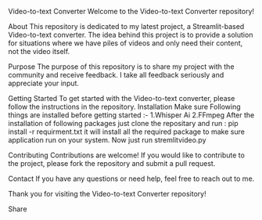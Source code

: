 Video-to-text Converter
Welcome to the Video-to-text Converter repository!

About
This repository is dedicated to my latest project, a Streamlit-based Video-to-text converter. The idea behind this project is to provide a solution for situations where we have piles of videos and only need their content, not the video itself.

Purpose
The purpose of this repository is to share my project with the community and receive feedback. I take all feedback seriously and appreciate your input.

Getting Started
To get started with the Video-to-text converter, please follow the instructions in the repository.
Installation
Make sure Following things are installed before getting started :-
1.Whisper Ai
2.FFmpeg
After the installation of following packages just clone the repositary and run :
pip install -r requirment.txt 
it will install all the required package to make sure application run on your system.
Now just run 
stremlitvideo.py


Contributing
Contributions are welcome! If you would  like to contribute to the project, please fork the repository and submit a pull request.

Contact
If you have any questions or need help, feel free to reach out to me.

Thank you for visiting the Video-to-text Converter repository!




Share
